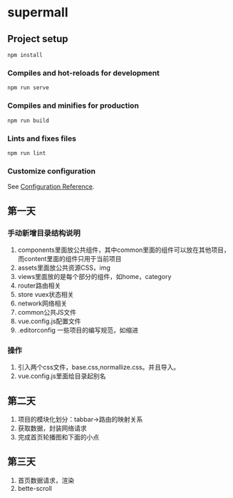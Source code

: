 # supermall

## Project setup
```
npm install
```

### Compiles and hot-reloads for development
```
npm run serve
```

### Compiles and minifies for production
```
npm run build
```

### Lints and fixes files
```
npm run lint
```

### Customize configuration
See [Configuration Reference](https://cli.vuejs.org/config/).



## 第一天

### 手动新增目录结构说明
1. components里面放公共组件，其中common里面的组件可以放在其他项目，而content里面的组件只用于当前项目
2. assets里面放公共资源CSS，img
3. views里面放的是每个部分的组件，如home，category
4. router路由相关
5. store vuex状态相关
6. network网络相关
7. common公共JS文件
8. vue.config.js配置文件
9. .editorconfig 一些项目的编写规范，如缩进

### 操作
1. 引入两个css文件，base.css,normallize.css。并且导入。
2. vue.config.js里面给目录起别名


## 第二天
1. 项目的模块化划分：tabbar->路由的映射关系
2. 获取数据，封装网络请求
3. 完成首页轮播图和下面的小点

## 第三天
1. 首页数据请求，渲染
2. bette-scroll